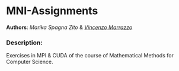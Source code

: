 # MNI-Assignments
**Authors**: *Marika Spagna Zito* & [*Vincenzo Marrazzo*](https://github.com/xzan8189)

### Description:
Exercises in MPI &amp; CUDA of the course of Mathematical Methods for Computer Science.
